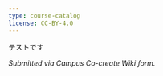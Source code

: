 ```yaml
---
type: course-catalog
license: CC-BY-4.0
---
```


テストです

_Submitted via Campus Co-create Wiki form._
